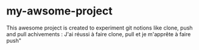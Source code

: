 # my-awsome-project
This awesome project is created to experiment git notions like clone, push and pull
achivements : J'ai réussi à faire clone, pull et je m'apprête à faire push"
